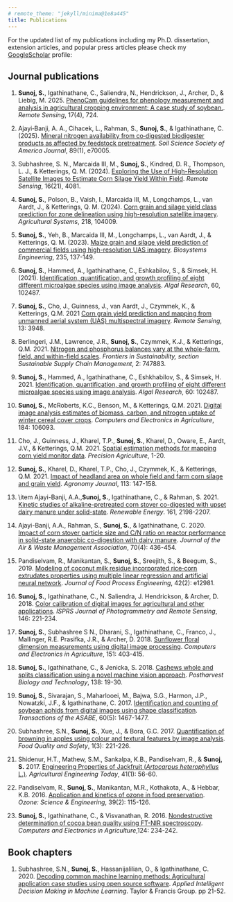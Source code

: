 ```yaml
---
# remote_theme: "jekyll/minima@1e8a445"
title: Publications
---
```

For the updated list of my publications including my Ph.D. dissertation, extension articles, and popular press articles please check my [GoogleScholar](https://scholar.google.com/citations?user=PSu2s7YAAAAJ&hl=en) profile:

## **Journal publications**  

1. **Sunoj, S.**, Igathinathane, C., Saliendra, N., Hendrickson, J., Archer, D., & Liebig, M. 2025. [PhenoCam guidelines for phenology measurement and analysis in agricultural cropping environment: A case study of soybean.](https://doi.org/10.3390/rs17040724). _Remote Sensing_, 17(4), 724. 

2. Ajayi‐Banji, A. A., Cihacek, L., Rahman, S., **Sunoj, S.**, & Igathinathane, C. (2025). [Mineral nitrogen availability from co‐digested biodigester products as affected by feedstock pretreatment](https://doi.org/10.1002/saj2.70005). _Soil Science Society of America Journal_, 89(1), e70005. 

3. Subhashree, S. N., Marcaida III, M., **Sunoj, S.**, Kindred, D. R., Thompson, L. J., & Ketterings, Q. M. (2024). [Exploring the Use of High-Resolution Satellite Images to Estimate Corn Silage Yield Within Field](https://doi.org/10.3390/rs16214081). _Remote Sensing_, 16(21), 4081.

4. **Sunoj, S.**, Polson, B., Vaish, I., Marcaida III, M., Longchamps, L., van Aardt, J., & Ketterings, Q. M. (2024). [Corn grain and silage yield class prediction for zone delineation using high-resolution satellite imagery](https://doi.org/10.1016/j.agsy.2024.104009). _Agricultural Systems_, 218, 104009.

5. **Sunoj, S.**, Yeh, B., Marcaida III, M., Longchamps, L., van Aardt, J., & Ketterings, Q. M. (2023). [Maize grain and silage yield prediction of commercial fields using high-resolution UAS imagery](https://doi.org/10.1016/j.biosystemseng.2023.09.010). _Biosystems Engineering_, 235, 137-149.

6. **Sunoj, S.**, Hammed, A., Igathinathane, C., Eshkabilov, S., & Simsek, H. (2021). [Identification, quantification, and growth profiling of eight different microalgae species using image analysis](https://doi.org/10.1016/j.algal.2021.102487). _Algal Research_, 60, 102487.

7. **Sunoj, S.**, Cho, J., Guinness, J., van Aardt, J., Czymmek, K., & Ketterings, Q.M. 2021 [Corn grain yield prediction and mapping from unmanned aerial system (UAS) multispectral imagery](https://doi.org/10.3390/rs13193948). _Remote Sensing_, 13: 3948.

8. Berlingeri, J.M., Lawrence, J.R., **Sunoj, S.**, Czymmek, K.J., & Ketterings, Q.M. 2021. [Nitrogen and phosphorus balances vary at the whole-farm, field, and within-field scales](https://doi.org/10.3389/frsus.2021.747883). _Frontiers in Sustainability, section Sustainable Supply Chain Management_, 2: 747883. 

9. **Sunoj, S.**, Hammed, A., Igathinathane, C., Eshkhabilov, S., & Simsek, H. 2021. [Identification, quantification, and growth profiling of eight different microalgae species using image analysis](https://doi.org/10.1016/j.algal.2021.102487). _Algal Research_, 60: 102487. 

10. **Sunoj, S.**, McRoberts, K.C., Benson, M., & Ketterings, Q.M. 2021. [Digital image analysis estimates of biomass, carbon, and nitrogen uptake of winter cereal cover crops](https://www.sciencedirect.com/science/article/pii/S0168169921001113). _Computers and Electronics in Agriculture_, 184: 106093. 

11. Cho, J., Guinness, J., Kharel, T.P., **Sunoj, S.**, Kharel, D., Oware, E., Aardt, J.V., & Ketterings, Q.M. 2021. [Spatial estimation methods for mapping corn yield monitor data](https://doi.org/10.1007/s11119-021-09793-z). _Precision Agriculture_, 1-20.

12. **Sunoj, S.**, Kharel, D., Kharel, T.P., Cho, J., Czymmek, K., & Ketterings, Q.M. 2021. [Impact of headland area on whole field and farm corn silage and grain yield](https://doi.org/10.1002/agj2.20489). _Agronomy Journal_, 113: 147-158.

13. \item Ajayi-Banji, A.A.,**Sunoj, S.**, Igathinathane, C., & Rahman, S. 2021. [Kinetic studies of alkaline-pretreated corn stover co-digested with upset dairy manure under solid-state](https://www.sciencedirect.com/science/article/pii/S0960148120316761). _Renewable Energy_. 161, 2198-2207.

14. Ajayi-Banji, A.A., Rahman, S., **Sunoj, S.**, & Igathinathane, C. 2020. [Impact of corn stover particle size and C/N ratio on reactor performance in solid-state anaerobic co-digestion with dairy manure](https://doi.org/10.1080/10962247.2020.1729277). _Journal of the Air \& Waste Management Association_, 70(4): 436-454.

15. Pandiselvam, R., Manikantan, S., **Sunoj, S.**, Sreejith, S., & Beegum, S., 2019. [Modeling of coconut milk residue incorporated rice‐corn extrudates properties using multiple linear regression and artificial neural network](https://doi.org/10.1111/jfpe.12981). _Journal of Food Process Engineering_, 42(2): e12981.

16. **Sunoj, S.**, Igathinathane, C., N. Saliendra, J. Hendrickson, & Archer, D. 2018. [Color calibration of digital images for agricultural and other applications](https://doi.org/10.1016/j.isprsjprs.2018.09.015). _ISPRS Journal of Photogrammetry and Remote Sensing_, 146: 221-234.

17. **Sunoj, S.**, Subhashree S N., Dharani, S., Igathinathane, C., Franco, J., Mallinger, R.E. Prasifka, J.R., & Archer, D. 2018. [Sunflower floral dimension measurements using digital image processing](https://doi.org/10.1016/j.compag.2018.06.026). _Computers and Electronics in Agriculture_, 151: 403-415.

18. **Sunoj, S.**, Igathinathane, C., & Jenicka, S. 2018. [Cashews whole and splits classification using a novel machine vision approach](https://doi.org/10.1016/j.postharvbio.2017.12.006). _Postharvest Biology and Technology_, 138: 19-30.

19. **Sunoj, S.**, Sivarajan, S., Maharlooei, M., Bajwa, S.G., Harmon, J.P., Nowatzki, J.F., & Igathinathane, C. 2017. [Identification and counting of soybean aphids from digital images using shape classification](https://elibrary.asabe.org/abstract.asp?aid=48461). _Transactions of the ASABE_, 60(5): 1467-1477.

20. Subhashree, S.N., **Sunoj, S.**, Xue, J., & Bora, G.C. 2017. [Quantification of browning in apples using colour and textural features by image analysis](https://doi.org/10.1093/fqsafe/fyx021). _Food Quality and Safety_, 1(3): 221-226.

21. Shidenur, H.T., Mathew, S.M., Sankalpa, K.B., Pandiselvam, R., & **Sunoj, S.** 2017. [Engineering Properties of Jackfruit (_Artocarpus heterophyllus_ L.)](https://indianjournals.com/ijor.aspx?target=ijor:aet&volume=41&issue=1&article=009). _Agricultural Engineering Today_, 41(1): 56-60.

22. Pandiselvam, R., **Sunoj, S.**, Manikantan, M.R., Kothakota, A., & Hebbar, K.B. 2016. [Application and kinetics of ozone in food preservation](https://doi.org/10.1080/01919512.2016.1268947). _Ozone: Science & Engineering_, 39(2): 115-126.

23. **Sunoj, S.**, Igathinathane, C., & Visvanathan, R. 2016. [Nondestructive determination of cocoa bean quality using FT-NIR spectroscopy](https://doi.org/10.1016/j.compag.2016.04.012). _Computers and Electronics in Agriculture_,124: 234-242.

<!-- 18. Pandiselvam, R., **Sunoj, S.**, and Uma, D. 2016. Development of multivariate regression model for quantification of proximate content in _Vigna radiata_ using Fourier transform–NIR spectroscopy. _Scientific Journal Agricultural Engineering_, 41(2): 61--70. -->

<!-- <!-- \end{enumerate} --> 

## **Book chapters**

1. Subhashree, S.N., **Sunoj, S.**, Hassanijalilian, O., &  Igathinathane, C. 2020. [Decoding common machine learning methods: Agricultural application case studies using open source software](https://www.taylorfrancis.com/chapters/edit/10.1201/9781003049548-2/decoding-common-machine-learning-methods-srinivasagan-subhashree-sunoj-oveis-hassanijalilian-igathinathane?context=ubx&refId=2f8b3eb3-45b2-4b6a-b3c6-6b5c9b5d61ad). _Applied Intelligent Decision Making in Machine Learning_. Taylor \& Francis Group. pp 21-52. 

<!-- [<img src="https://img.icons8.com/color/50/FAB005/google-scholar--v3.png"/>](https://scholar.google.com/citations?user=PSu2s7YAAAAJ&hl=en) -->


